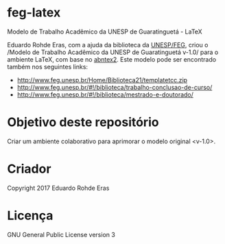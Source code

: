 # feg-latex
Modelo de Trabalho Acadêmico da UNESP de Guaratinguetá - LaTeX

Eduardo Rohde Eras, com a ajuda da biblioteca da [UNESP/FEG](http://www.feg.unesp.br/), criou o /Modelo de Trabalho Acadêmico da UNESP de Guaratinguetá v-1.0/ para o ambiente LaTeX, com base no [abntex2](http://www.abntex.net.br). Este modelo pode ser encontrado também nos seguintes links:

- http://www.feg.unesp.br/Home/Biblioteca21/templatetcc.zip
- http://www.feg.unesp.br/#!/biblioteca/trabalho-conclusao-de-curso/
- http://www.feg.unesp.br/#!/biblioteca/mestrado-e-doutorado/


# Objetivo deste repositório

Criar um ambiente colaborativo para aprimorar o modelo original <v-1.0>.

# Criador

Copyright 2017 Eduardo Rohde Eras 

# Licença

GNU General Public License version 3
